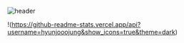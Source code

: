 ![header](https://capsule-render.vercel.app/api?type=waving&color=A3DCBE&text=hyunjoojung&fontColor=343a40&textBg=f7f5f5&height=200&animation=fadeIn&fontSize=40)




!(https://github-readme-stats.vercel.app/api?username=hyunjooojung&show_icons=true&theme=dark)

